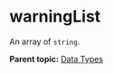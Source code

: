 # warningList

An array of `string`.

**Parent topic:** [Data Types](../data_types/c_data_types.md)

